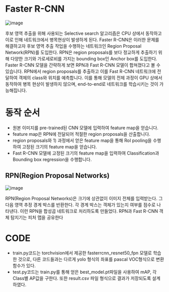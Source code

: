 # Faster R-CNN
![image](https://github.com/ycbkr123/Faster-R-CNN-pytorch/assets/73626645/8c2cb0d9-126a-4b20-891f-0f3da5492db1)

후보 영역 추출을 위해 사용되는 Selective search 알고리즘은 CPU 상에서 동작하고 이로 인해 네트워크에서 병목현상이 발생하게 된다. 
Faster R-CNN은 이러한 문제를 해결하고자 후보 영역 추출 작업을 수행하는 네트워크인 Region Proposal Network(RPN)를 도입한다. 
RPN은 region proposals를 보다 정교하게 추출하기 위해 다양한 크기와 가로세로비를 가지는 bounding box인 Anchor box를 도입한다. 
Faster R-CNN 모델을 간략하게 보면 RPN과 Fast R-CNN 모델이 합쳐졌다고 볼 수 있습니다. 
RPN에서 region proposals를 추출하고 이를 Fast R-CNN 네트워크에 전달하여 객체의 class와 위치를 예측합니다. 
이를 통해 모델의 전체 과정이 GPU 상에서 동작하여 병목 현상이 발생하지 않으며, end-to-end로 네트워크를 학습시키는 것이 가능해집니다. 

 # 동작 순서
* 원본 이미지를 pre-trained된 CNN 모델에 입력하여 feature map을 얻습니다.
* feature map은 RPN에 전달되어 적절한 region proposals을 산출합니다.
* region proposals와 1) 과정에서 얻은 feature map을 통해 RoI pooling을 수행하여 고정된 크기의 feature map을 얻습니다. 
* Fast R-CNN 모델에 고정된 크기의 feature map을 입력하여 Classification과 Bounding box regression을 수행합니다.

## RPN(Region Proposal Networks)
 ![image](https://github.com/ycbkr123/Faster-R-CNN-pytorch/assets/73626645/da690084-8d49-4df0-a1a0-b37255867ff4)

RPN(Region Proposal Networks)은 크기에 상관없이 이미지 전체를 입력받는다. 그다음 영역 추정 경계 박스를 반환한다. 
각 경계 박스는 객체가 있는지 여부를 점수로 나타낸다. 이런 RPN을 합성곱 네트워크로 처리하도록 만들었다. RPN과 Fast R-CNN 객체 탐지기는 피처 맵을 공유한다

# CODE
* train.py코드는 torchvision에서 제공한 fasterrcnn_resnet50_fpn 모델로 학습한 것으로, 다른 코드들과는 다르게 yolo 형식의 좌표를 pascal VOC형식으로 변환 함수가 있다.
* test.py코드는 train.py를 통해 얻은 best_model.pt파일을 사용하여 mAP, 각 Class별 AP값을 구한다. 또한 result.csv 파일 형식으로 결과가 저장되도록 설계하였다.
